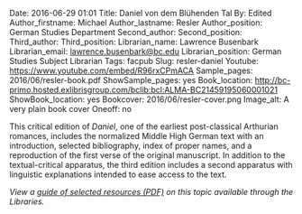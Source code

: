 Date: 2016-06-29 01:01
Title: Daniel von dem Blühenden Tal
By: Edited
Author_firstname: Michael
Author_lastname: Resler
Author_position: German Studies Department
Second_author:
Second_position:
Third_author:
Third_position:
Librarian_name: Lawrence Busenbark
Librarian_email: lawrence.busenbark@bc.edu
Librarian_position: German Studies Subject Librarian
Tags: facpub
Slug: resler-daniel
Youtube: https://www.youtube.com/embed/R96rxCPmACA
Sample_pages: 2016/06/resler-book.pdf
ShowSample_pages: yes
Book_location: http://bc-primo.hosted.exlibrisgroup.com/bclib:bcl:ALMA-BC21459195060001021
ShowBook_location: yes
Bookcover: 2016/06/resler-cover.png
Image_alt: A very plain book cover
Oneoff: no

This critical edition of <em>Daniel</em>, one of the earliest post-classical Arthurian romances, includes the normalized Middle High German text with an introduction, selected bibliography, index of proper names, and a reproduction of the first verse of the original manuscript. In addition to the textual-critical apparatus, the third edition includes a second apparatus with linguistic explanations intended to ease access to the text.

<em>View a <a href="http://library.bc.edu/theme/img/facpub/2016/06/resler-guide.pdf">guide of selected resources (PDF)</a> on this topic available through the Libraries. </em>